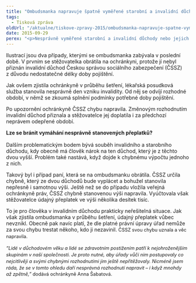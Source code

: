 ```yaml
---
title: "Ombudsmanka napravuje špatně vyměřené starobní a invalidní důchody"
tags:
  - Tisková zpráva
oldUrl: "/aktualne/tiskove-zpravy-2015/ombudsmanka-napravuje-spatne-vymerene-starobni-a-invalidni-duchody"
date: 2015-09-29
perex: "<p>Nesprávně vyměřené starobní a invalidní důchody nebo jejich nepřiznání ze strany úřadů. To jsou jedny z nejčastějších problémů, se kterými lidem pomáhá veřejná ochránkyně práv Anna Šabatová. Ze strany úřadů se přitom nejedná o úmysl, ale často o chyby pramenící z nedostatku času, který mohou věnovat jednotlivým případům.</p>"
---
```


<!-- imported from the old website -->

<p>Ilustrací jsou dva případy, kterými se ombudsmanka zabývala v poslední době. V prvním se stěžovatelka obrátila na ochránkyni, protože jí nebyl přiznán invalidní důchod Českou správou sociálního zabezpečení (ČSSZ) z důvodu nedostatečné délky doby pojištění.</p> <p>Jak ovšem zjistila ochránkyně v průběhu šetření, lékařská posudková služba stanovila nesprávně den vzniku invalidity. Od něj se odvíjí rozhodné období, v němž se zkoumá splnění podmínky potřebné doby pojištění.</p> <p>Po upozornění ochránkyně ČSSZ chybu napravila. Změnovým rozhodnutím invalidní důchod přiznala a stěžovatelce jej doplatila i za předchozí neprávem odepřené období.</p> <p><b>Lze se bránit vymáhání nesprávně stanovených přeplatků?  <span style="line-height: 17.92px; font-size: 12.8px;"> </span></b></p> <p>Dalším problematickým bodem bývá souběh invalidního a starobního důchodu, kdy obecně má člověk nárok na ten důchod, který je z těchto dvou vyšší. Problém také nastává, když dojde k chybnému výpočtu jednoho z nich. </p> <p>Takový byl i případ paní, která se na ombudsmanku obrátila. ČSSZ určila chybně, který ze dvou důchodů bude vyplácet a bohužel stanovila nepřesně i samotnou výši. Ještě než se do případu vložila veřejná ochránkyně práv, ČSSZ chybně stanovenou výši napravila. Vyúčtovala však stěžovatelce údajný přeplatek ve výši několika desítek tisíc.</p><p></p> <p></p> <p>To je pro člověka v invalidním důchodu prakticky neřešitelná situace. Jak však zjistila ombudsmanka v průběhu šetření, údajný přeplatek vůbec nevznikl. Obecně pak navíc platí, že dle platné právní úpravy úřad nemůže za svou chybu trestat někoho, kdo ji nezavinil. <span style="line-height: 17.92px; font-size: 12.8px;">ČSSZ svou chybu uznala a věc napravila. </span></p> <p><i style="line-height: 17.92px; font-size: 12.8px;">“Lidé v důchodovém věku a lidé se zdravotním postižením patří k nejohroženějším skupinám v naší společnosti. Je proto nutné, aby úřady vůči nim postupovaly co nejcitlivěji a svými chybnými rozhodnutími jim ještě nepřitěžovaly. Nicméně jsem ráda, že se v tomto ohledu daří nesprávná rozhodnutí napravit – i když mnohdy až zpětně,”</i><span style="line-height: 17.92px; font-size: 12.8px;"> dodává ochránkyně Anna Šabatová. </span></p>
